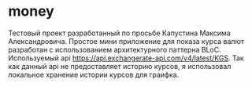# money

Тестовый проект разработанный по просьбе Капустина Максима Александровича.
Простое мини приложение для показа курса валют разработан с использованием 
архитектурного паттерна BLoC.
Используемый api https://api.exchangerate-api.com/v4/latest/KGS.
Так как данный api не предоставляет историю курсов, я использовал локальное
хранение истории курсов для граифка.
